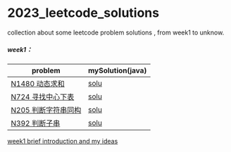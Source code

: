 # 2023_leetcode_solutions
collection about some leetcode problem solutions , from week1 to unknow.
##### week1：
|problem|mySolution(java)|
|-----------|----------------|
|[N1480 动态求和](https://leetcode.cn/problems/running-sum-of-1d-array/)|[solu](https://github.com/souvenir20/2023_leetcode_solutions/blob/main/week1/array_java/N1480_RunningSumof1dArray.java)|
|[N724 寻找中心下表](https://leetcode.cn/problems/find-pivot-index/)|[solu](https://github.com/souvenir20/2023_leetcode_solutions/blob/main/week1/array_java/N724_FindThePivotIndex.java)|
|[N205 判断字符串同构](https://leetcode.cn/problems/isomorphic-strings/)|[solu](https://github.com/souvenir20/2023_leetcode_solutions/blob/main/week1/String_java/N205_Isomorphic_Strings.java)|
|[N392 判断子串](https://leetcode.cn/problems/is-subsequence/)|[solu](https://github.com/souvenir20/2023_leetcode_solutions/blob/main/week1/String_java/N392_IsSubsequence.java)|

[week1 brief introduction and my ideas]()
